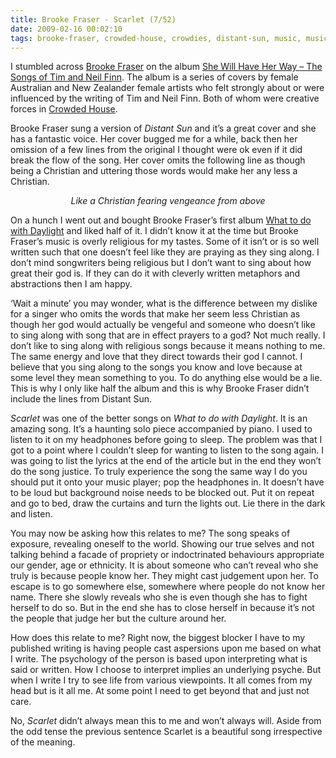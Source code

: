 ```yaml
---
title: Brooke Fraser - Scarlet (7/52)
date: 2009-02-16 00:02:10
tags: brooke-fraser, crowded-house, crowdies, distant-sun, music, music, scarlet, twentyzeronine, writing, 
---
```

I stumbled across <a href="http://www.brookefraser.com/">Brooke Fraser</a> on the album <a href="http://en.wikipedia.org/wiki/She_Will_Have_Her_Way">She Will Have Her Way – The Songs of Tim and Neil Finn</a>. The album is a series of covers by female Australian and New Zealander female artists who felt strongly about or were influenced by the writing of Tim and Neil Finn. Both of whom were creative forces in <a href="http://distributedlife.com/blog/2009/02/crowded-house-distant-sun-652.html">Crowded House</a>.
<p class="MsoNormal">Brooke Fraser sung a version of <em>Distant Sun</em> and it’s a great cover and she has a fantastic voice. Her cover bugged me for a while, back then her omission of a few lines from the original I thought were ok even if it did break the flow of the song. Her cover omits the following line as though being a Christian and uttering those words would make her any less a Christian.</p>
<p class="MsoNormal" style="text-align: center;" align="center"><em>Like a Christian fearing vengeance from above</em></p>
<p class="MsoNormal">On a hunch I went out and bought Brooke Fraser’s first album <a href="http://en.wikipedia.org/wiki/What_to_Do_with_Daylight">What to do with Daylight</a> and liked half of it. I didn’t know it at the time but Brooke Fraser’s music is overly religious for my tastes. Some of it isn’t or is so well written such that one doesn’t feel like they are praying as they sing along. I don’t mind songwriters being religious but I don’t want to sing about how great their god is. If they can do it with cleverly written metaphors and abstractions then I am happy.</p>
<p class="MsoNormal">‘Wait a minute’ you may wonder, what is the difference between my dislike for a singer who omits the words that make her seem less Christian as though her god would actually be vengeful and someone who doesn’t like to sing along with song that are in effect prayers to a god? Not much really. I don’t like to sing along with religious songs because it means nothing to me. The same energy and love that they direct towards their god I cannot. I believe that you sing along to the songs you know and love because at some level they mean something to you. To do anything else would be a lie. This is why I only like half the album and this is why Brooke Fraser didn’t include the lines from Distant Sun.</p>
<p class="MsoNormal"><em>Scarlet</em> was one of the better songs on <em>What to do with Daylight</em>. It is an amazing song. It’s a haunting solo piece accompanied by piano. I used to listen to it on my headphones before going to sleep. The problem was that I got to a point where I couldn’t sleep for wanting to listen to the song again. I was going to list the lyrics at the end of the article but in the end they won’t do the song justice. To truly experience the song the same way I do you should put it onto your music player; pop the headphones in. It doesn’t have to be loud but background noise needs to be blocked out. Put it on repeat and go to bed, draw the curtains and turn the lights out. Lie there in the dark and listen.</p>
<p class="MsoNormal">You may now be asking how this relates to me? The song speaks of exposure, revealing oneself to the world. Showing our true selves and not talking behind a facade of propriety or indoctrinated behaviours appropriate our gender, age or ethnicity. It is about someone who can’t reveal who she truly is because people know her. They might cast judgement upon her. To escape is to go somewhere else, somewhere where people do not know her name. There she slowly reveals who she is even though she has to fight herself to do so. But in the end she has to close herself in because it’s not the people that judge her but the culture around her.</p>
<p class="MsoNormal">How does this relate to me? Right now, the biggest blocker I have to my published writing is having people cast aspersions upon me based on what I write. The psychology of the person is based upon interpreting what is said or written. How I choose to interpret implies an underlying psyche. But when I write I try to see life from various viewpoints. It all comes from my head but is it all me. At some point I need to get beyond that and just not care.</p>
<p class="MsoNormal">No, <em>Scarlet</em> didn’t always mean this to me and won’t always will. Aside from the odd tense the previous sentence Scarlet is a beautiful song irrespective of the meaning.</p>